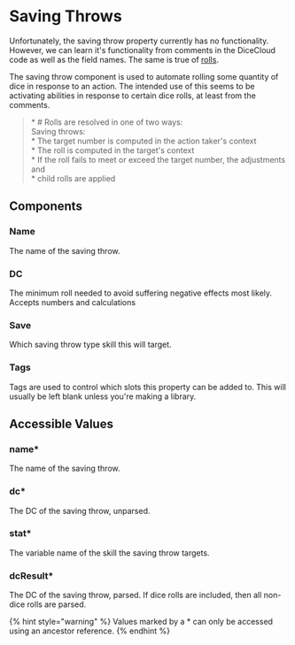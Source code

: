 # Saving Throws

Unfortunately, the saving throw property currently has no functionality. However, we can learn it's functionality from comments in the DiceCloud code as well as the field names. The same is true of [rolls](roll.md).

The saving throw component is used to automate rolling some quantity of dice in response to an action. The intended use of this seems to be activating abilities in response to certain dice rolls, at least from the comments.

> \* \# Rolls are resolved in one of two ways:  
> Saving throws:  
> \* The target number is computed in the action taker's context  
> \* The roll is computed in the target's context  
> \* If the roll fails to meet or exceed the target number, the adjustments and  
> \* child rolls are applied

## Components

### Name

The name of the saving throw.

### DC

The minimum roll needed to avoid suffering negative effects most likely. Accepts numbers and calculations

### Save

Which saving throw type skill this will target.

### Tags

Tags are used to control which slots this property can be added to. This will usually be left blank unless you're making a library.

## Accessible Values

### name\*

The name of the saving throw.

### dc\*

The DC of the saving throw, unparsed.

### stat\*

The variable name of the skill the saving throw targets.

### dcResult\*

The DC of the saving throw, parsed. If dice rolls are included, then all non-dice rolls are parsed.

{% hint style="warning" %} Values marked by a \* can only be accessed using an ancestor reference. {% endhint %}

